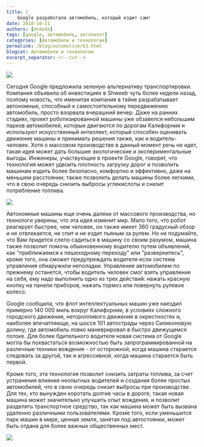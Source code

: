 ```yaml
---
title: |
    Google разработала автомобиль, который ездит сам!
date: 2010-10-11
authors: [mrdekk]
tags: [google, автомобиль, автопилот]
categories: [Автомобили и технологии]
permalink: /blog/automotive/63.html
blogcat: Автомобили и технологии
excerpt_separator: <!--cut-->
---
```



![](http://itw66.ru/uploads/images/00/00/01/2010/10/11/46c3f9.jpg)


Сегодня Google предложила зеленую альтернативу транспортировки. Компания объявила об инвестициях в Shweeb чуть более недели назад, поэтому новость, что именитая компания в тайне разрабатывает автономные, способный к самостоятельному передвижению автомобиль, просто взорвала вчерашний вечер. Даже на ранних стадиях, проект роботизированной машины уже обзавелся небольшим парков автомобилей, которые двигаются по дорогам Калифорнии и используют искусственный интеллект, который способен оценивать движение машины и принимать решения также, как и водитель-человек. Хотя о массовом производстве в данный момент речь не идет, такая идея может дать большие экологические и экспериментальные выгоды.  Инженеры, участвующие в проекте Google, говорят, что технология может удвоить плотность загрузку дорог и позволить машинам ездить более безопасно, комфортно и эффективно, даже на меньшем расстоянии; также позволить делать машины более легкими, что в свою очередь снизить выбросы углекислоты и снизит потребление топлива.


<!--cut-->



![](http://itw66.ru/uploads/images/00/00/01/2010/10/11/9c706b.png)


Автономные машины еще очень далеки от массового производства, но технологи уверены, что эта идея изменит мир. Мало того, что робот реагирует быстрее, чем человек, он также имеет 360 градусный обзор и не отвлекается, не спит и не ездит пьяным за рулем. Но не подумайте, что Вам придется слепо садиться в машину со своим разумом, машина также позволит помочь обыкновенному водителю путем объявлений, как "приближаемся к пешеходному переходу" или "развернитесь", кроме того, она сможет предупреждать водителя если система управления обнаружили неполадки. Управление автомобилем по прежнему останется, чтобы водитель человек смог взять управление на себя, ему надо выполнить одно из трех действий: нажать красную кнопку на панели приборов, нажать тормоз или повернуть рулевое колесо.

Google сообщила, что флот интеллектуальных машин уже наездил примерно 140 000 миль вокруг Калифорнии, в условиях сложного городского движения, неторопливого движения в окрестностях и, наиболее впечатляюще, на шоссе 101 автострады через Силиконовую долину, где автомобиль ловко маневрировал в быстро движущемся потоке. Для более бдительного водителя новая система от Google могла бы похвастаться возможностью быть запрограммированной на различные техники вождения - от осторожной, когда машина старается следовать за другой, так и агрессивной, когда машина старается быть первой.

Кроме того, эта технология позволит снизить затраты топлива, за счет устранения влияния неопытных водителей и создания более простых автомобилей, что в свою очередь снизит выбросы при производстве. Для тех, кто вынужден коротать долгие часы в дороге, такая новая машина может значительно улучшить опыт вождения, и позволит разделять транспортное средство, так как машина может быть вызвана удаленно различными пользователями. Кроме того, если уменьшится парк машин в мире, ценная земля, занятая под автостоянки, может быть отдана для более важных общественных мест.


![](http://itw66.ru/uploads/images/00/00/01/2010/10/11/774242.jpg)

